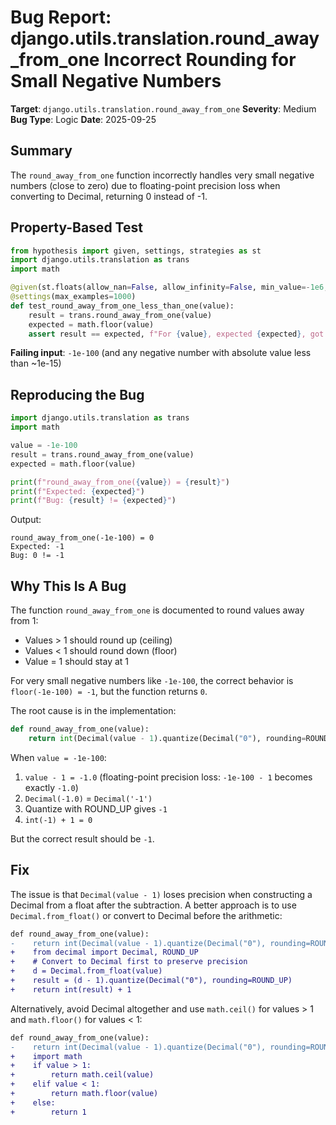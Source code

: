 # Bug Report: django.utils.translation.round_away_from_one Incorrect Rounding for Small Negative Numbers

**Target**: `django.utils.translation.round_away_from_one`
**Severity**: Medium
**Bug Type**: Logic
**Date**: 2025-09-25

## Summary

The `round_away_from_one` function incorrectly handles very small negative numbers (close to zero) due to floating-point precision loss when converting to Decimal, returning 0 instead of -1.

## Property-Based Test

```python
from hypothesis import given, settings, strategies as st
import django.utils.translation as trans
import math

@given(st.floats(allow_nan=False, allow_infinity=False, min_value=-1e6, max_value=1.0))
@settings(max_examples=1000)
def test_round_away_from_one_less_than_one(value):
    result = trans.round_away_from_one(value)
    expected = math.floor(value)
    assert result == expected, f"For {value}, expected {expected}, got {result}"
```

**Failing input**: `-1e-100` (and any negative number with absolute value less than ~1e-15)

## Reproducing the Bug

```python
import django.utils.translation as trans
import math

value = -1e-100
result = trans.round_away_from_one(value)
expected = math.floor(value)

print(f"round_away_from_one({value}) = {result}")
print(f"Expected: {expected}")
print(f"Bug: {result} != {expected}")
```

Output:
```
round_away_from_one(-1e-100) = 0
Expected: -1
Bug: 0 != -1
```

## Why This Is A Bug

The function `round_away_from_one` is documented to round values away from 1:
- Values > 1 should round up (ceiling)
- Values < 1 should round down (floor)
- Value = 1 should stay at 1

For very small negative numbers like `-1e-100`, the correct behavior is `floor(-1e-100) = -1`, but the function returns `0`.

The root cause is in the implementation:
```python
def round_away_from_one(value):
    return int(Decimal(value - 1).quantize(Decimal("0"), rounding=ROUND_UP)) + 1
```

When `value = -1e-100`:
1. `value - 1 = -1.0` (floating-point precision loss: `-1e-100 - 1` becomes exactly `-1.0`)
2. `Decimal(-1.0)` = `Decimal('-1')`
3. Quantize with ROUND_UP gives `-1`
4. `int(-1) + 1 = 0`

But the correct result should be `-1`.

## Fix

The issue is that `Decimal(value - 1)` loses precision when constructing a Decimal from a float after the subtraction. A better approach is to use `Decimal.from_float()` or convert to Decimal before the arithmetic:

```diff
def round_away_from_one(value):
-    return int(Decimal(value - 1).quantize(Decimal("0"), rounding=ROUND_UP)) + 1
+    from decimal import Decimal, ROUND_UP
+    # Convert to Decimal first to preserve precision
+    d = Decimal.from_float(value)
+    result = (d - 1).quantize(Decimal("0"), rounding=ROUND_UP)
+    return int(result) + 1
```

Alternatively, avoid Decimal altogether and use `math.ceil()` for values > 1 and `math.floor()` for values < 1:

```diff
def round_away_from_one(value):
-    return int(Decimal(value - 1).quantize(Decimal("0"), rounding=ROUND_UP)) + 1
+    import math
+    if value > 1:
+        return math.ceil(value)
+    elif value < 1:
+        return math.floor(value)
+    else:
+        return 1
```